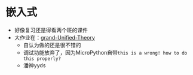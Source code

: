 # 嵌入式
* 好像复习还是得看两个班的课件
* 大作业在：[grand-Unified-Theory](https://github.com/zpqqq10/grand-Unified-Theory)
  * 自认为做的还是很不错的
  * 调试功能放弃了，因为MicroPython自带`this is a wrong! how to do this properly?`
  * 潘神yyds
